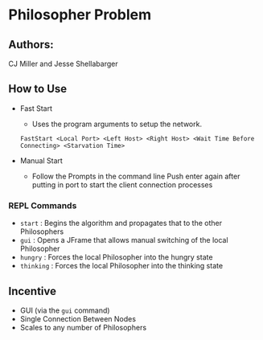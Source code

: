 # Philosopher Problem
## Authors:
CJ Miller and Jesse Shellabarger
## How to Use
* Fast Start
    * Uses the program arguments to setup the network.
    
    `FastStart <Local Port> <Left Host> <Right Host> <Wait Time Before Connecting> <Starvation Time>`
* Manual Start
    * Follow the Prompts in the command line
    Push enter again after putting in port to start the client connection processes
    
### REPL Commands
* `start` : Begins the algorithm and propagates that to the other Philosophers 
* `gui` : Opens a JFrame that allows manual switching of the local Philosopher
* `hungry` : Forces the local Philosopher into the hungry state
* `thinking` : Forces the local Philosopher into the thinking state

## Incentive
* GUI (via the `gui` command)
* Single Connection Between Nodes
* Scales to any number of Philosophers

